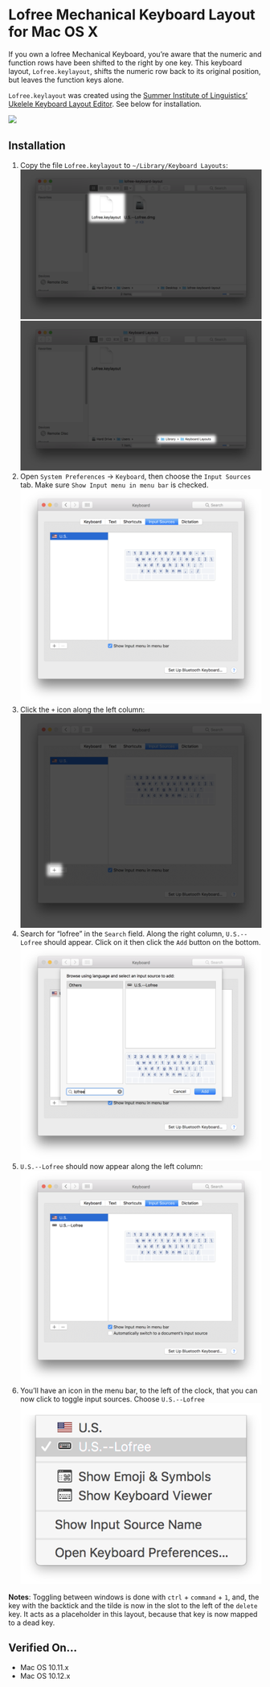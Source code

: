 # Lofree Mechanical Keyboard Layout for Mac OS X
If you own a lofree Mechanical Keyboard, you’re aware that the numeric and function rows have been shifted to the right by one key. This keyboard layout, `Lofree.keylayout`, shifts the numeric row back to its original position, but leaves the function keys alone.

`Lofree.keylayout` was created using the [Summer Institute of Linguistics’ Ukelele Keyboard Layout Editor](http://scripts.sil.org/cms/scripts/page.php?site_id=nrsi&id=ukelele). See below for installation.

![](img/keyboard-with-numeric-keys-back-in-place.jpg)

## Installation
1. Copy the file `Lofree.keylayout` to `~/Library/Keyboard Layouts`:
![](img/1.png)
![](img/2.png)
2. Open `System Preferences` → `Keyboard`, then choose the `Input Sources` tab. Make sure `Show Input menu in menu bar` is checked.
![](img/3.png)
3. Click the `+` icon along the left column:
![](img/4.png)
4. Search for “lofree” in the `Search` field. Along the right column, `U.S.--Lofree` should appear. Click on it then click the `Add` button on the bottom.
![](img/5.png)
5. `U.S.--Lofree` should now appear along the left column:
![](img/6.png)
6. You’ll have an icon in the menu bar, to the left of the clock, that you can now click to toggle input sources. Choose `U.S.--Lofree`
![](img/7.png)

**Notes**: Toggling between windows is done with `ctrl` + `command` + `1`, and, the key with the backtick and the tilde is now in the slot to the left of the `delete` key. It acts as a placeholder in this layout, because that key is now mapped to a dead key.

## Verified On…
* Mac OS 10.11.x
* Mac OS 10.12.x
